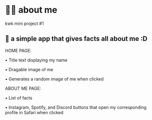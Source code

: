 # 👩🏻 about me
kwk mini project #1

<h2>📲 a simple app that gives facts all about me :D</h2>
<p>HOME PAGE:</p>
<p>• Title text displaying my name</p>
<p>• Dragable image of me</p>
<p>• Generates a random image of me when clicked</p>
<p>  </p>
<p>ABOUT ME PAGE:</P>
<p>• List of facts</p>
<p>• Instagram, Spotify, and Discord buttons that open my corresponding profile in Safari when clicked</p>
